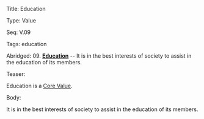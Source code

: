 Title:  Education

Type:   Value

Seq:    V.09

Tags:   education

Abridged: 09. **[Education](https://www.practopians.org/tags/education.html)** -- It is in the best interests of society to assist in the education of its members.

Teaser: 
 
Education is a [Core Value](../core/values.html).

Body:   
 
It is in the best interests of society to assist in the education of its members.


